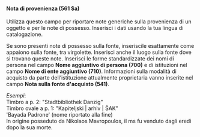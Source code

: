#### Nota di provenienza (561 $a)

Utilizza questo campo per riportare note generiche sulla provenienza di un oggetto e per le note di possesso. Inserisci i dati usando la tua lingua di catalogazione.

Se sono presenti note di possesso sulla fonte, inseriscile esattamente come appaiono sulla fonte, tra virgolette. Inserisci anche il luogo sulla fonte dove si trovano queste note. Inserisci le forme standardizzate dei nomi di persona nel campo **Nome aggiuntivo di persona (700)** e di istituzioni nel campo  **Nome di ente aggiuntivo (710)**. Informazioni sulla modalità di acquisto da parte dell’istituzione attualmente proprietaria vanno inserite nel campo **Nota sulla fonte d'acquisto (541)**. 

_Esempi_:  
Timbro a p. 2: "Stadtbibliothek Danzig"   
Timbro ovale a p. 1: "Kapiteljski | arhiv | ŠAK"  
'Bayada Padrone' (nome riportato alla fine)  
In origine posseduto da Nikolaos Mavropoulos, il ms fu venduto dagli eredi dopo la sua morte.
